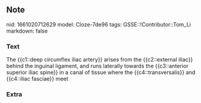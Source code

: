 ## Note
nid: 1661020712629
model: Cloze-7de96
tags: GSSE::!Contributor::Tom_Li
markdown: false

### Text
<div>
  The {{c1::deep circumflex iliac artery}} arises from the
  {{c2::external iliac}} behind the inguinal ligament, and runs
  laterally towards the {{c3::anterior superior iliac spine}} in a
  canal of tissue where the {{c4::transversalis}} and {{c4::iliac
  fasciae}} meet
</div>

### Extra

